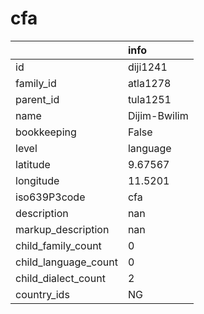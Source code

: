 # cfa
|                      | info         |
|:---------------------|:-------------|
| id                   | diji1241     |
| family_id            | atla1278     |
| parent_id            | tula1251     |
| name                 | Dijim-Bwilim |
| bookkeeping          | False        |
| level                | language     |
| latitude             | 9.67567      |
| longitude            | 11.5201      |
| iso639P3code         | cfa          |
| description          | nan          |
| markup_description   | nan          |
| child_family_count   | 0            |
| child_language_count | 0            |
| child_dialect_count  | 2            |
| country_ids          | NG           |